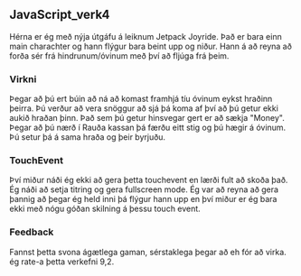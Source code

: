 ## JavaScript_verk4
Hérna er ég með nýja útgáfu á leiknum Jetpack Joyride. Það er bara einn main charachter og hann flýgur bara beint upp og niður. Hann á að reyna að forða sér frá hindrunum/óvinum með því að fljúga frá þeim.
### Virkni
Þegar að þú ert búin að ná að komast framhjá tíu óvinum eykst hraðinn þeirra. Þú verður að vera snöggur að sjá þá koma af því að þú getur ekki aukið hraðan þinn. Það sem þú getur hinsvegar gert er að sækja "Money". Þegar að þú nærð í Rauða kassan þá færðu eitt stig og þú hægir á óvinum. Þú setur þá á sama hraða og þeir byrjuðu.

### TouchEvent
Því miður náði ég ekki að gera þetta touchevent en lærði fult að skoða það.
Ég náði að setja titring og gera fullscreen mode.
Ég var að reyna að gera þannig að þegar ég held inni þá flýgur hann upp en því miður er ég bara ekki með nógu góðan skilning á þessu touch event.

### Feedback
Fannst þetta svona ágætlega gaman, sérstaklega þegar að eh fór að virka. ég rate-a þetta verkefni 9,2.
